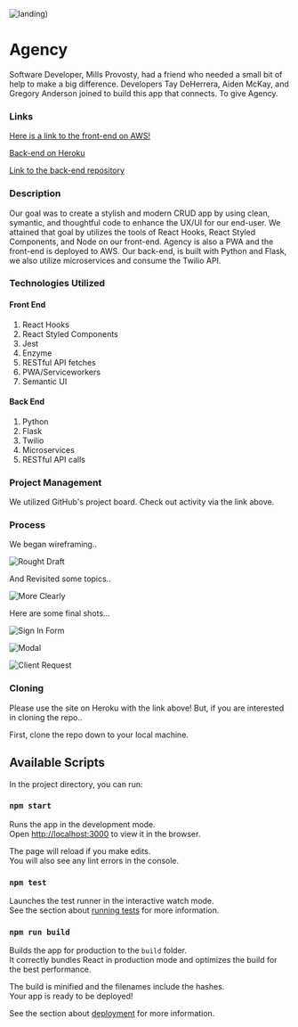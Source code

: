 ![landing](https://user-images.githubusercontent.com/45856797/67913272-146ba600-fb52-11e9-8487-16eb6d558eb5.png))

# Agency

Software Developer, Mills Provosty, had a friend who needed a small bit of help to make a big difference. Developers Tay DeHerrera, Aiden McKay, and Gregory Anderson joined to build this app that connects. To give Agency.


### Links

[Here is a link to the front-end on AWS!](http://agency-fe.s3-website-us-east-1.amazonaws.com/)

[Back-end on Heroku](https://the-agency-app.herokuapp.com/)

[Link to the back-end repository](https://github.com/MillsProvosty/agency_flask)

### Description

Our goal was to create a stylish and modern CRUD app by using clean, symantic, and thoughtful code to enhance the UX/UI for our end-user. We attained that goal by utilizes the tools of React Hooks, React Styled Components, and Node on our front-end. Agency is also a PWA and the front-end is deployed to AWS. Our back-end, is built with Python and Flask, we also utilize microservices and consume the Twilio API. 

### Technologies Utilized

#### Front End
1. React Hooks
2. React Styled Components
1. Jest
2. Enzyme
4. RESTful API fetches
3. PWA/Serviceworkers
5. Semantic UI

#### Back End
1. Python
2. Flask
1. Twilio
2. Microservices
4. RESTful API calls


### Project Management 

We utilized GitHub's project board. Check out activity via the link above.

### Process

We began wireframing..

![Rought Draft](https://user-images.githubusercontent.com/30326085/67916215-a081cb80-fb5a-11e9-964b-13817611c2b1.JPG)

And Revisited some topics..

![More Clearly](https://user-images.githubusercontent.com/30326085/67916241-b1cad800-fb5a-11e9-9378-6fc6b317a460.JPG)

Here are some final shots... 

![Sign In Form](https://user-images.githubusercontent.com/30326085/67916382-24d44e80-fb5b-11e9-825f-b0372f772128.png)

![Modal](https://user-images.githubusercontent.com/30326085/67916400-33226a80-fb5b-11e9-8f6c-7242ebc5f9ea.png)

![Client Request](https://user-images.githubusercontent.com/30326085/67916415-3d446900-fb5b-11e9-88e6-003d405ad28e.png)

### Cloning

Please use the site on Heroku with the link above! But, if you are interested in cloning the repo..

First, clone the repo down to your local machine.

## Available Scripts

In the project directory, you can run:

### `npm start`

Runs the app in the development mode.<br />
Open [http://localhost:3000](http://localhost:3000) to view it in the browser.

The page will reload if you make edits.<br />
You will also see any lint errors in the console.

### `npm test`

Launches the test runner in the interactive watch mode.<br />
See the section about [running tests](https://facebook.github.io/create-react-app/docs/running-tests) for more information.

### `npm run build`

Builds the app for production to the `build` folder.<br />
It correctly bundles React in production mode and optimizes the build for the best performance.

The build is minified and the filenames include the hashes.<br />
Your app is ready to be deployed!

See the section about [deployment](https://facebook.github.io/create-react-app/docs/deployment) for more information.

